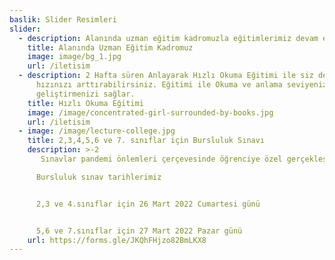 ```yaml
---
baslik: Slider Resimleri
slider:
  - description: Alanında uzman eğitim kadromuzla eğitimlerimiz devam ediyor.
    title: Alanında Uzman Eğitim Kadromuz
    image: image/bg_1.jpg
    url: /iletisim
  - description: 2 Hafta süren Anlayarak Hızlı Okuma Eğitimi ile siz de okuma
      hızınızı arttırabilirsiniz. Eğitimi ile Okuma ve anlama seviyenizi %300
      geliştirmenizi sağlar.
    title: Hızlı Okuma Eğitimi
    image: /image/concentrated-girl-surrounded-by-books.jpg
    url: /iletisim
  - image: /image/lecture-college.jpg
    title: 2,3,4,5,6 ve 7. sınıflar için Bursluluk Sınavı
    description: >-2
       Sınavlar pandemi önlemleri çerçevesinde öğrenciye özel gerçekleşecektir.

      Bursluluk sınav tarihlerimiz  


      2,3 ve 4.sınıflar için 26 Mart 2022 Cumartesi günü 


      5,6 ve 7.sınıflar için 27 Mart 2022 Pazar günü
    url: https://forms.gle/JKQhFHjzo82BmLKX8
---
```

